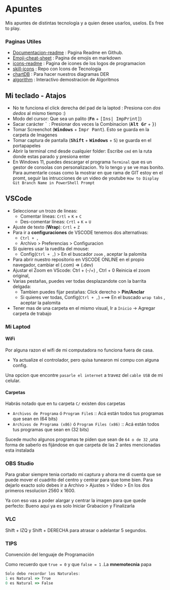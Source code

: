 # Apuntes

Mis apuntes de distintas tecnología y a quien desee usarlos, uselos. Es free to play.

### Paginas Utiles

- [Documentacion-readme](https://docs.github.com/es/get-started/writing-on-github/getting-started-with-writing-and-formatting-on-github/basic-writing-and-formatting-syntax) : Pagina Readme en Github.
- [Emoji-cheat-sheet](https://github.com/ikatyang/emoji-cheat-sheet/blob/master/README.md) : Pagina de emojis en markdown
- [icons-readme](https://github.com/marwin1991/profile-technology-icons/blob/main/README.md) : Pagina de icones de los logos de programacion
- [skill-icons](https://github.com/tandpfun/skill-icons/tree/main) : Repo con Icons de Tecnologia
- [chartDB](https://chartdb.io/) : Para hacer nuestros diagramas DER
- [algorithm](https://algorithm-visualizer.org/) : Interactivo demostracion de Algoritmos 


## Mi teclado - Atajos

- No te funciona el click derecha del pad de la laptod : Presiona con *dos dedos* al mismo tiempo :)
- Modo del cursor: Que sea un palito (<kbd>**Fn**</kbd> + <kbd>[Ins| ImpPrint]</kbd>)
- Sacar carácter <kbd>`</kbd> : Presionar dos veces la Combinacion (<kbd>**Alt Gr**</kbd> + <kbd>}</kbd>)
- Tomar Screenchot (<kbd>**Windows**</kbd> + <kbd>Impr Pant</kbd>). Esto se guarda en la carpeta de Imagenes
- Tomar captura de pantalla (<kbd>**Shift**</kbd> + <kbd>**Windows**</kbd> + <kbd>S</kbd>) se guarda en el portapapeles
- Abrir la terminal cmd desde cualquier folder: Escribe `cmd` en la ruta donde estas parado y presiona enter
- En Windows 11, puedes descargar el programa ``Terminal`` que es un gestor de consolas con personalizacion. Yo lo tengo y se ve mas bonito. Para aumentarle cosas como la mostrar en que rama de GIT estoy en el promt, seguir las intrucciones de un video de youtube `How to Display Git Branch Name in PowerShell Prompt`

## VSCode

- Seleccionar un trozo de lineas: 
    - Comentar líneas: `Crtl` + `K` + `C`
    - Des-comentar líneas: `Crtl` + `K` + `U`
- Ajuste de texto (**Wrap**): `Crtl` + `Z`
- Para ir a **configuraciones** de VSCODE tenemos dos alternativas:
    - `Ctrl + ,`
    - Archivo > Preferencias > Configuracion
- Si quieres usar la ruedita del mouse: 
    - Config(`Ctrl + ,`) > En el buscador `zoom` , aceptar la palomita
- Para abrir nuestro repositorio en VSCODE ONLINE en el propio navegador, cambiar el (.com) => (.dev)
- Ajustar el Zoom en VScode: Ctrl + (-/+) , Ctrl + 0 Reinicia el zoom original, 
- Varias pestañas, puedes ver todas desplazandote con la barrita delgada:
    - Tambien puedes fijar pestañas: Click derecho > **Pin/Anclar**
    - Si quieres ver todas, Config(`Ctrl + ,`) ===> En el buscado `wrap tabs` , aceptar la palomita
- Tener mas de una carpeta en el mismo visual, Ir a `Inicio` -> Agregar carpeta de trabajo


### Mi Laptod

#### WiFi

Por alguna razon el wifi de mi computadora no funciona fuera de casa.
- Ya actualize el controlador, pero quisa tunearon mi compu con alguna config.

Una opcion que encontre ``pasarle el internet`` a travez del ``cable USB`` de mi celular.


#### Carpetas

Habrás notado que en tu carpeta `C/` existen dos carpetas

- ``Archivos de Programa`` ó ``Program File``s :: Acá están todos tus programas que sean en (64 bits)
- ``Archivos de Programa (x86)`` ó ``Program Files (x86)`` :: Acá están todos tus programas que sean en (32 bits)

Sucede mucho algunos programas te piden que sean de `64 o de 32` ,una forma de saberlo es fijándose en que carpeta de las 2 antes mencionadas esta instalada

### OBS Studio

Para grabar siempre tenia cortado mi captura y ahora me di cuenta que se puede mover el cuadrito del centro y centrar para que tome bien. Para dejarlo exacto solo debes ir a Archivo > Ajustes > Video > En los dos primeros resolucion 2560 x 1600.

Ya con eso vas a poder alargar y centrar la imagen para que quede perfecto: Bueno aqui ya es solo Iniciar Grabacion y Finalizarla


### VLC

Shift + IZQ y Shift + DERECHA para atrasar o adelantar 5 segundos.

### TIPS

Convención del lenguaje de Programación

Como recuerdo que `true = 0` y que  `false = 1` .La **mnemotecnia** papa

````javascript
Solo debo recordar los Naturales:
1 es Natural => True
0 es Natural => False
````